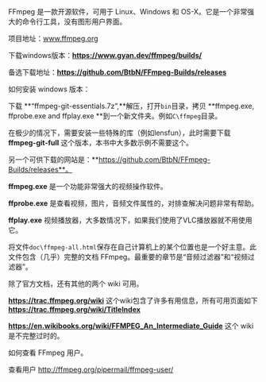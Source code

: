 FFmpeg 是一款开源软件，可用于 Linux、Windows 和 OS-X。它是一个非常强大的命令行工具，没有图形用户界面。

项目地址：www.ffmpeg.org

下载windows版本：**https://www.gyan.dev/ffmpeg/builds/** 

备选下载地址：**https://github.com/BtbN/FFmpeg-Builds/releases**



如何安装 windows 版本：

下载 **“ffmpeg-git-essentials.7z”,**解压，打开`bin`目录，拷贝  **ffmpeg.exe, ffprobe.exe and ffplay.exe **到一个新文件夹。例如`C\ffmpeg`目录。

在极少的情况下，需要安装一些特殊的库（例如lensfun），此时需要下载 **ffmpeg-git-full**  这个版本，本书中大多数示例不需要这个。

另一个可供下载的网站是：**https://github.com/BtbN/FFmpeg-Builds/releases**。

**ffmpeg.exe** 是一个功能非常强大的视频操作软件。

**ffprobe.exe**  是查看视频，图片，音频文件属性的，对排查解决问题非常有帮助。

**ffplay.exe** 视频播放器，大多数情况下，如果我们使用了VLC播放器就不用使用它。

将文件`doc\ffmpeg-all.html`保存在自己计算机上的某个位置也是一个好主意。此文件包含（几乎）完整的文档
FFmpeg。最重要的章节是“音频过滤器”和“视频过滤器”。

除了官方文档，还有其他的两个 wiki 可用。

**https://trac.ffmpeg.org/wiki** 这个wiki包含了许多有用信息，所有可用页面如下**https://trac.ffmpeg.org/wiki/TitleIndex**

**https://en.wikibooks.org/wiki/FFMPEG_An_Intermediate_Guide** 这个 wiki 是不完整过时的。

如何查看 FFmpeg 用户。

查看用户 http://ffmpeg.org/pipermail/ffmpeg-user/

